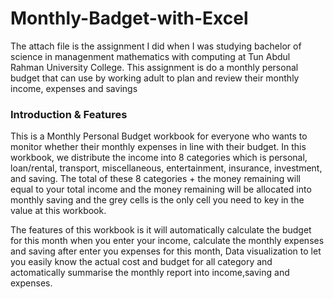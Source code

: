 # Monthly-Badget-with-Excel
The attach file is the assignment I did when I was studying bachelor of science in managenment mathematics with computing at Tun Abdul Rahman University College. This assignment is do a monthly personal budget that can use by working adult to plan and review their monthly income, expenses and savings

### Introduction & Features
This is a Monthly Personal Budget workbook for everyone who wants to monitor whether their monthly expenses in line with their budget. In this workbook, we distribute the income into 8 categories which is personal, loan/rental, transport, miscellaneous, entertainment, insurance, investment, and saving. The total of these 8 categories + the money remaining will equal to your total income and the money remaining will be allocated into monthly saving and the grey cells is the only cell you need to key in the value at this workbook.

The features of this workbook is it will automatically calculate the budget for this month when you enter your income, calculate the monthly expenses and saving after enter you expenses for this month, Data visualization to let you easily know the actual cost and budget for all category and actomatically summarise the monthly report into income,saving and expenses.

